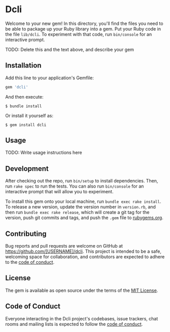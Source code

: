 # Dcli

Welcome to your new gem! In this directory, you'll find the files you need to be able to package up your Ruby library into a gem. Put your Ruby code in the file `lib/dcli`. To experiment with that code, run `bin/console` for an interactive prompt.

TODO: Delete this and the text above, and describe your gem

## Installation

Add this line to your application's Gemfile:

```ruby
gem 'dcli'
```

And then execute:

    $ bundle install

Or install it yourself as:

    $ gem install dcli

## Usage

TODO: Write usage instructions here

## Development

After checking out the repo, run `bin/setup` to install dependencies. Then, run `rake spec` to run the tests. You can also run `bin/console` for an interactive prompt that will allow you to experiment.

To install this gem onto your local machine, run `bundle exec rake install`. To release a new version, update the version number in `version.rb`, and then run `bundle exec rake release`, which will create a git tag for the version, push git commits and tags, and push the `.gem` file to [rubygems.org](https://rubygems.org).

## Contributing

Bug reports and pull requests are welcome on GitHub at https://github.com/[USERNAME]/dcli. This project is intended to be a safe, welcoming space for collaboration, and contributors are expected to adhere to the [code of conduct](https://github.com/[USERNAME]/dcli/blob/master/CODE_OF_CONDUCT.md).


## License

The gem is available as open source under the terms of the [MIT License](https://opensource.org/licenses/MIT).

## Code of Conduct

Everyone interacting in the Dcli project's codebases, issue trackers, chat rooms and mailing lists is expected to follow the [code of conduct](https://github.com/[USERNAME]/dcli/blob/master/CODE_OF_CONDUCT.md).
